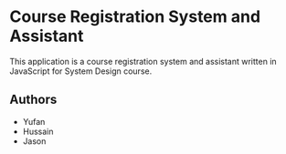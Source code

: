 # Course Registration System and Assistant

This application is a course registration system and assistant written in JavaScript for System Design course.

## Authors

- Yufan
- Hussain
- Jason
